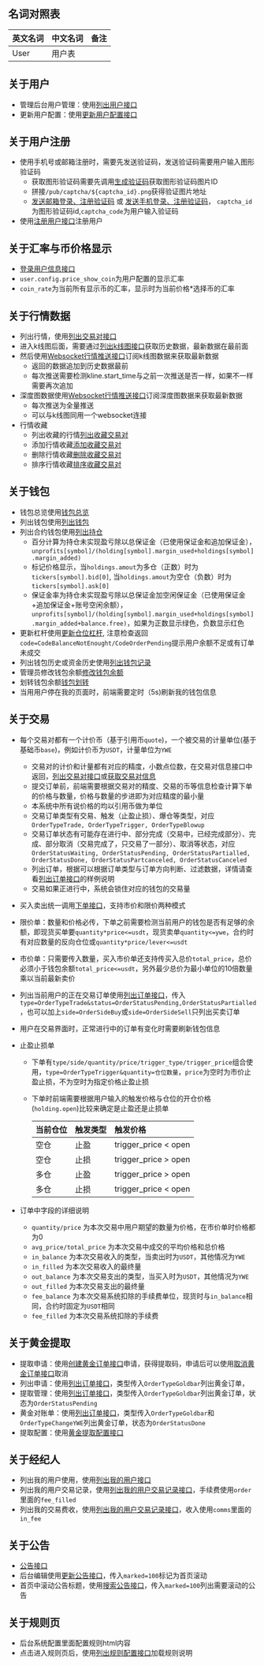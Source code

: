 ## 名词对照表
|英文名词|中文名词|备注|
|:------|:----|:--|
|User|用户表||

## 关于用户
* 管理后台用户管理：使用<a href="#api-User-SearchUser">列出用户接口</a>
* 更新用户配置：使用<a href="#api-User-UpdateUserConfig">更新用户配置接口</a>

## 关于用户注册
* 使用手机号或邮箱注册时，需要先发送验证码，发送验证码需要用户输入图形验证码
  * 获取图形验证码需要先调用<a href="#api-Captcha-NewCaptcha">生成验证码</a>获取图形验证码图片ID
  * 拼接`/pub/captcha/${captcha_id}.png`获得验证图片地址
  * <a href="#api-User-SendLoginEmail">发送邮箱登录、注册验证码</a> 或 <a href="#api-User-SendLoginPhone">发送手机登录、注册验证码</a>， `captcha_id`为图形验证码id,`captcha_code`为用户输入验证码
* 使用<a href="#api-User-RegisterUser">注册用户接口</a>注册用户

## 关于汇率与币价格显示
* <a href="#api-User-UserInfo">登录用户信息接口</a>
* `user.config.price_show_coin`为用户配置的显示汇率
* `coin_rate`为当前所有显示币的汇率，显示时为当前价格*选择币的汇率

## 关于行情数据
* 列出行情，使用<a href="#api-Market-ListSymbol">列出交易对接口</a>
* 进入k线图后面，需要通过<a href="#api-Market-ListKLine">列出k线图接口</a>获取历史数据，最新数据在最前面
* 然后使用<a href="#api-Market-WsMarket">Websocket行情推送接口</a>订阅k线图数据来获取最新数据
  * 返回的数据追加到历史数据最前
  * 每次推送需要检测kline.start_time与之前一次推送是否一样，如果不一样需要再次追加
* 深度图数据使用<a href="#api-Market-WsMarket">Websocket行情推送接口</a>订阅深度图数据来获取最新数据
  * 每次推送为全量推送
  * 可以与k线图同用一个websocket连接
* 行情收藏
  * 列出收藏的行情<a href="#api-Market-ListFavoritesSymbol">列出收藏交易对</a>
  * 添加行情收藏<a href="#api-Market-AddFavoritesSymbol">添加收藏交易对</a>
  * 删除行情收藏<a href="#api-Market-RemoveFavoritesSymbol">删除收藏交易对</a>
  * 排序行情收藏<a href="#api-Market-SwitchFavoritesSymbol">排序收藏交易对</a>

## 关于钱包
* 钱包总览使用<a href="#api-Balance-LoadBalanceOverview">钱包总览</a>
* 列出钱包使用<a href="#api-Balance-ListBalance">列出钱包</a>
* 列出合约钱包使用<a href="#api-Balance-ListHolding">列出持仓</a>
  * 百分计算为持仓未实现盈亏除以总保证金（已使用保证金和追加保证金），`unprofits[symbol]/(holding[symbol].margin_used+holdings[symbol].margin_added)`
  * 标记价格显示，当`holdings.amout`为多仓（正数）时为`tickers[symbol].bid[0]`, 当`holdings.amout`为空仓（负数）时为`tickers[symbol].ask[0]`
  * 保证金率为持仓未实现盈亏除以总保证金加空闲保证金（已使用保证金+追加保证金+账号空闲余额），`unprofits[symbol]/(holding[symbol].margin_used+holdings[symbol].margin_added+balance.free)`，如果为正数显示绿色，负数显示红色
* 更新杠杆使用<a href="#api-Balance-ChangeHoldingLever">更新仓位杠杆</a>, 注意检查返回`code=CodeBalanceNotEnought/CodeOrderPending`提示用户余额不足或有订单未成交
* 列出钱包历史或资金历史使用<a href="#api-Balance-ListBalanceRecord">列出钱包记录</a>
* 管理员修改钱包余额<a href="#api-Balance-ChangeUserBalance">修改钱包余额</a>
* 划转钱包余额<a href="#api-Balance-TransferBalance">钱包划转</a>
* 当用用户停在我的页面时，前端需要定时（5s)刷新我的钱包信息

## 关于交易
* 每个交易对都有一个计价币（基于引用币`quote`)，一个被交易的计量单位(基于基础币`base`)，例如计价币为`USDT`，计量单位为`YWE`
  * 交易对的计价和计量都有对应的精度，小数点位数，在交易对信息接口中返回，<a href="#api-Market-ListSymbol">列出交易对接口</a>或<a href="#api-Market-LoadSymbol">获取交易对信息</a>
  * 提交订单前，前端需要根据交易对的精度、交易的币等信息检查计算下单的价格与数量，价格与数量的步进即为对应精度的最小量
  * 本系统中所有说价格的均以引用币做为单位
  * 交易订单类型有交易、触发（止盈止损）、爆仓等类型，对应`OrderTypeTrade, OrderTypeTrigger, OrderTypeBlowup`
  * 交易订单状态有可能存在进行中、部分完成（交易中，已经完成部分）、完成、部分取消（交易完成了，只交易了一部分）、取消等状态，对应`OrderStatusWaiting, OrderStatusPending, OrderStatusPartialled, OrderStatusDone, OrderStatusPartcanceled, OrderStatusCanceled`
  * 列出订单，根据可以根据订单类型与订单方向判断、过滤数据，详情请查看<a href="#api-Order-SearchOrder">列出订单接口</a>的样例说明
  * 交易如果正进行中，系统会锁住对应的钱包的交易量
* 买入卖出统一调用<a href="#api-Order-PlaceOrder">下单接口</a>，支持市价和限价两种模式
* 限价单：数量和价格必传，下单之前需要检测当前用户的钱包是否有足够的余额，即现货买单要`quantity*price<=usdt`，现货卖单`quantity<=ywe`，合约时有对应数量的反向仓位或`quantity*price/lever<=usdt`
* 市价单：只需要传入数量，买入市价单还支持传买入总价`total_price`，总价必须小于钱包余额`total_price<=usdt`，另外最少总价为最小单位的10倍数量乘以当前最新卖价
* 列出当前用户的正在交易订单使用<a href="#api-Order-SearchOrder">列出订单接口</a>，传入`type=OrderTypeTrade&status=OrderStatusPending,OrderStatusPartialled`，也可以加上`side=OrderSideBuy`或`side=OrderSideSell`只列出买卖订单
* 用户在交易界面时，正常进行中的订单有变化时需要刷新钱包信息
* 止盈止损单
  * 下单有`type/side/quantity/price/trigger_type/trigger_price`组合使用，`type=OrderTypeTrigger&quantity=仓位数量`，`price`为空时为市价止盈止损，不为空时为指定价格止盈止损
  * 下单时前端需要根据用户输入的触发价格与仓位的开仓价格(`holding.open`)比较来确定是止盈还是止损单

    |当前仓位|触发类型|触发价格|
    |:------|:----|:--|
    |空仓|止盈|trigger_price < open|
    |空仓|止损|trigger_price > open|
    |多仓|止盈|trigger_price > open|
    |多仓|止损|trigger_price < open|

* 订单中字段的详细说明
  * `quantity/price` 为本次交易中用户期望的数量为价格，在市价单时价格都为0
  * `avg_price/total_price` 为本次交易中成交的平均价格和总价格
  * `in_balance` 为本次交易收入的类型，当卖出时为`USDT`，其他情况为`YWE`
  * `in_filled` 为本次交易收入的最终量
  * `out_balance` 为本次交易支出的类型，当买入时为`USDT`，其他情况为`YWE`
  * `out_filled` 为本次交易支出的最终量
  * `fee_balance` 为本次交易系统扣除的手续费单位，现货时与`in_balance`相同，合约时固定为`USDT`相同
  * `fee_filled` 为本次交易系统扣除的手续费

## 关于黄金提取
* 提取申请：使用<a href="#api-Order-CreateGoldbarOrder">创建黄金订单接口</a>申请，获得提取码，申请后可以使用<a href="#api-Order-CancelGoldbarOrder">取消黄金订单接口</a>取消
* 列出申请：使用<a href="#api-Order-SearchOrder">列出订单接口</a>，类型传入`OrderTypeGoldbar`列出黄金订单，
* 提取管理：使用<a href="#api-Order-SearchOrder">列出订单接口</a>，类型传入`OrderTypeGoldbar`列出黄金订单，状态为`OrderStatusPending`
* 黄金对账单：使用<a href="#api-Order-SearchOrder">列出订单接口</a>，类型传入`OrderTypeGoldbar`和`OrderTypeChangeYWE`列出黄金订单，状态为`OrderStatusDone`
* 提取配置：使用<a href="#api-Conf-ConfGoldbar">黄金提取配置接口</a>

## 关于经纪人
* 列出我的用户使用，使用<a href="#api-User-SearchMyUser">列出我的用户接口</a>
* 列出我的用户交易记录，使用<a href="#api-User-SearchMyUserOrder">列出我的用户交易记录接口</a>，手续费使用`order`里面的`fee_filled`
* 列出我的交易费收，使用<a href="#api-User-SearchMyUserOrder">列出我的用户交易记录接口</a>，收入使用`comms`里面的`in_fee`

## 关于公告
* <a href="#api-Announce">公告接口</a>
* 后台编辑使用<a href="#api-Announce-UpdateAnnounce">更新公告接口</a>，传入`marked=100`标记为首页滚动
* 首页中滚动公告标题，使用<a href="#api-Announce-SearchAnnounce">搜索公告接口</a>，传入`marked=100`列出需要滚动的公告

## 关于规则页
* 后台系统配置里面配置规则html内容
* 点击进入规则页后，使用<a href="#api-Conf-ConfRule">列出规则配置接口</a>加载规则说明